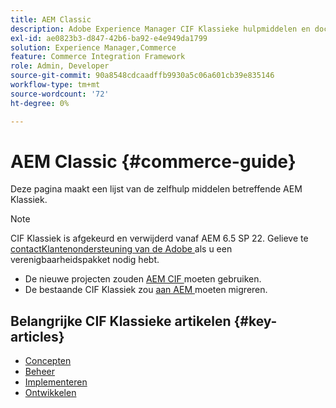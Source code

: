 ```yaml
---
title: AEM Classic
description: Adobe Experience Manager CIF Klassieke hulpmiddelen en documentatiekoppelingen voor zelfhulp.
exl-id: ae0823b3-d847-42b6-ba92-e4e949da1799
solution: Experience Manager,Commerce
feature: Commerce Integration Framework
role: Admin, Developer
source-git-commit: 90a8548cdcaadffb9930a5c06a601cb39e835146
workflow-type: tm+mt
source-wordcount: '72'
ht-degree: 0%

---
```



# AEM Classic {#commerce-guide}

Deze pagina maakt een lijst van de zelfhulp middelen betreffende AEM Klassiek.

>[!NOTE]
>
>CIF Klassiek is afgekeurd en verwijderd vanaf AEM 6.5 SP 22.  Gelieve te [ contactKlantenondersteuning van de Adobe ](https://experienceleague.adobe.com/?support-solution=General#support) als u een verenigbaarheidspakket nodig hebt.
>
>* De nieuwe projecten zouden [ AEM CIF ](/help/commerce/cif/introduction.md) moeten gebruiken.
>* De bestaande CIF Klassiek zou [ aan AEM ](/help/commerce/cif/migration.md) moeten migreren.

## Belangrijke CIF Klassieke artikelen {#key-articles}

* [Concepten](administering/concepts.md)
* [Beheer](administering/generic.md)
* [Implementeren](deploying/ecommerce.md)
* [Ontwikkelen](developing/ecommerce.md)
